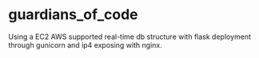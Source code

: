 # guardians_of_code

Using a EC2 AWS supported real-time db structure with flask deployment through gunicorn and ip4 exposing with nginx.
